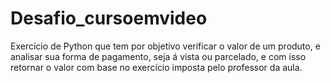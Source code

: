 # Desafio_cursoemvideo
Exercício de Python que tem por objetivo verificar o valor de um produto, e analisar sua forma de pagamento, seja á vista ou parcelado, e com isso retornar o valor com base no exercício imposta pelo professor da aula.
